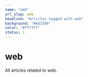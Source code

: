 ```yaml
---
name: "web"
url_slug: web
headline: "Articles tagged with web"
background: "#663399"
color: "#ffffff"
status: 1
---
```


# web

All articles related to web.
